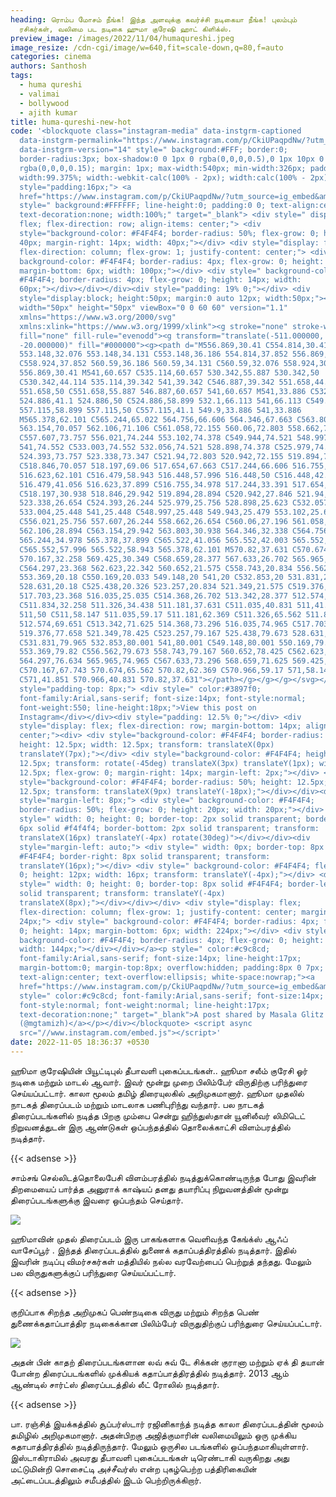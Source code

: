 ```yaml
---
heading: ரொம்ப மோசம் நீங்க! இந்த அளவுக்கு கவர்ச்சி நடிகையா நீங்க! புலம்பும்
  ரசிகர்கள், வலிமை பட நடிகை ஹுமா குரேஷி ஹாட் கிளிக்ஸ்.
preview_image: /images/2022/11/04/humaqureshi.jpeg
image_resize: /cdn-cgi/image/w=640,fit=scale-down,q=80,f=auto
categories: cinema
authors: Santhosh
tags:
  - huma qureshi
  - valimai
  - bollywood
  - ajith kumar
title: huma-qureshi-new-hot
code: '<blockquote class="instagram-media" data-instgrm-captioned
  data-instgrm-permalink="https://www.instagram.com/p/CkiUPaqpdNw/?utm_source=ig_embed&amp;utm_campaign=loading"
  data-instgrm-version="14" style=" background:#FFF; border:0;
  border-radius:3px; box-shadow:0 0 1px 0 rgba(0,0,0,0.5),0 1px 10px 0
  rgba(0,0,0,0.15); margin: 1px; max-width:540px; min-width:326px; padding:0;
  width:99.375%; width:-webkit-calc(100% - 2px); width:calc(100% - 2px);"><div
  style="padding:16px;"> <a
  href="https://www.instagram.com/p/CkiUPaqpdNw/?utm_source=ig_embed&amp;utm_campaign=loading"
  style=" background:#FFFFFF; line-height:0; padding:0 0; text-align:center;
  text-decoration:none; width:100%;" target="_blank"> <div style=" display:
  flex; flex-direction: row; align-items: center;"> <div
  style="background-color: #F4F4F4; border-radius: 50%; flex-grow: 0; height:
  40px; margin-right: 14px; width: 40px;"></div> <div style="display: flex;
  flex-direction: column; flex-grow: 1; justify-content: center;"> <div style="
  background-color: #F4F4F4; border-radius: 4px; flex-grow: 0; height: 14px;
  margin-bottom: 6px; width: 100px;"></div> <div style=" background-color:
  #F4F4F4; border-radius: 4px; flex-grow: 0; height: 14px; width:
  60px;"></div></div></div><div style="padding: 19% 0;"></div> <div
  style="display:block; height:50px; margin:0 auto 12px; width:50px;"><svg
  width="50px" height="50px" viewBox="0 0 60 60" version="1.1"
  xmlns="https://www.w3.org/2000/svg"
  xmlns:xlink="https://www.w3.org/1999/xlink"><g stroke="none" stroke-width="1"
  fill="none" fill-rule="evenodd"><g transform="translate(-511.000000,
  -20.000000)" fill="#000000"><g><path d="M556.869,30.41 C554.814,30.41
  553.148,32.076 553.148,34.131 C553.148,36.186 554.814,37.852 556.869,37.852
  C558.924,37.852 560.59,36.186 560.59,34.131 C560.59,32.076 558.924,30.41
  556.869,30.41 M541,60.657 C535.114,60.657 530.342,55.887 530.342,50
  C530.342,44.114 535.114,39.342 541,39.342 C546.887,39.342 551.658,44.114
  551.658,50 C551.658,55.887 546.887,60.657 541,60.657 M541,33.886 C532.1,33.886
  524.886,41.1 524.886,50 C524.886,58.899 532.1,66.113 541,66.113 C549.9,66.113
  557.115,58.899 557.115,50 C557.115,41.1 549.9,33.886 541,33.886
  M565.378,62.101 C565.244,65.022 564.756,66.606 564.346,67.663 C563.803,69.06
  563.154,70.057 562.106,71.106 C561.058,72.155 560.06,72.803 558.662,73.347
  C557.607,73.757 556.021,74.244 553.102,74.378 C549.944,74.521 548.997,74.552
  541,74.552 C533.003,74.552 532.056,74.521 528.898,74.378 C525.979,74.244
  524.393,73.757 523.338,73.347 C521.94,72.803 520.942,72.155 519.894,71.106
  C518.846,70.057 518.197,69.06 517.654,67.663 C517.244,66.606 516.755,65.022
  516.623,62.101 C516.479,58.943 516.448,57.996 516.448,50 C516.448,42.003
  516.479,41.056 516.623,37.899 C516.755,34.978 517.244,33.391 517.654,32.338
  C518.197,30.938 518.846,29.942 519.894,28.894 C520.942,27.846 521.94,27.196
  523.338,26.654 C524.393,26.244 525.979,25.756 528.898,25.623 C532.057,25.479
  533.004,25.448 541,25.448 C548.997,25.448 549.943,25.479 553.102,25.623
  C556.021,25.756 557.607,26.244 558.662,26.654 C560.06,27.196 561.058,27.846
  562.106,28.894 C563.154,29.942 563.803,30.938 564.346,32.338 C564.756,33.391
  565.244,34.978 565.378,37.899 C565.522,41.056 565.552,42.003 565.552,50
  C565.552,57.996 565.522,58.943 565.378,62.101 M570.82,37.631 C570.674,34.438
  570.167,32.258 569.425,30.349 C568.659,28.377 567.633,26.702 565.965,25.035
  C564.297,23.368 562.623,22.342 560.652,21.575 C558.743,20.834 556.562,20.326
  553.369,20.18 C550.169,20.033 549.148,20 541,20 C532.853,20 531.831,20.033
  528.631,20.18 C525.438,20.326 523.257,20.834 521.349,21.575 C519.376,22.342
  517.703,23.368 516.035,25.035 C514.368,26.702 513.342,28.377 512.574,30.349
  C511.834,32.258 511.326,34.438 511.181,37.631 C511.035,40.831 511,41.851
  511,50 C511,58.147 511.035,59.17 511.181,62.369 C511.326,65.562 511.834,67.743
  512.574,69.651 C513.342,71.625 514.368,73.296 516.035,74.965 C517.703,76.634
  519.376,77.658 521.349,78.425 C523.257,79.167 525.438,79.673 528.631,79.82
  C531.831,79.965 532.853,80.001 541,80.001 C549.148,80.001 550.169,79.965
  553.369,79.82 C556.562,79.673 558.743,79.167 560.652,78.425 C562.623,77.658
  564.297,76.634 565.965,74.965 C567.633,73.296 568.659,71.625 569.425,69.651
  C570.167,67.743 570.674,65.562 570.82,62.369 C570.966,59.17 571,58.147 571,50
  C571,41.851 570.966,40.831 570.82,37.631"></path></g></g></g></svg></div><div
  style="padding-top: 8px;"> <div style=" color:#3897f0;
  font-family:Arial,sans-serif; font-size:14px; font-style:normal;
  font-weight:550; line-height:18px;">View this post on
  Instagram</div></div><div style="padding: 12.5% 0;"></div> <div
  style="display: flex; flex-direction: row; margin-bottom: 14px; align-items:
  center;"><div> <div style="background-color: #F4F4F4; border-radius: 50%;
  height: 12.5px; width: 12.5px; transform: translateX(0px)
  translateY(7px);"></div> <div style="background-color: #F4F4F4; height:
  12.5px; transform: rotate(-45deg) translateX(3px) translateY(1px); width:
  12.5px; flex-grow: 0; margin-right: 14px; margin-left: 2px;"></div> <div
  style="background-color: #F4F4F4; border-radius: 50%; height: 12.5px; width:
  12.5px; transform: translateX(9px) translateY(-18px);"></div></div><div
  style="margin-left: 8px;"> <div style=" background-color: #F4F4F4;
  border-radius: 50%; flex-grow: 0; height: 20px; width: 20px;"></div> <div
  style=" width: 0; height: 0; border-top: 2px solid transparent; border-left:
  6px solid #f4f4f4; border-bottom: 2px solid transparent; transform:
  translateX(16px) translateY(-4px) rotate(30deg)"></div></div><div
  style="margin-left: auto;"> <div style=" width: 0px; border-top: 8px solid
  #F4F4F4; border-right: 8px solid transparent; transform:
  translateY(16px);"></div> <div style=" background-color: #F4F4F4; flex-grow:
  0; height: 12px; width: 16px; transform: translateY(-4px);"></div> <div
  style=" width: 0; height: 0; border-top: 8px solid #F4F4F4; border-left: 8px
  solid transparent; transform: translateY(-4px)
  translateX(8px);"></div></div></div> <div style="display: flex;
  flex-direction: column; flex-grow: 1; justify-content: center; margin-bottom:
  24px;"> <div style=" background-color: #F4F4F4; border-radius: 4px; flex-grow:
  0; height: 14px; margin-bottom: 6px; width: 224px;"></div> <div style="
  background-color: #F4F4F4; border-radius: 4px; flex-grow: 0; height: 14px;
  width: 144px;"></div></div></a><p style=" color:#c9c8cd;
  font-family:Arial,sans-serif; font-size:14px; line-height:17px;
  margin-bottom:0; margin-top:8px; overflow:hidden; padding:8px 0 7px;
  text-align:center; text-overflow:ellipsis; white-space:nowrap;"><a
  href="https://www.instagram.com/p/CkiUPaqpdNw/?utm_source=ig_embed&amp;utm_campaign=loading"
  style=" color:#c9c8cd; font-family:Arial,sans-serif; font-size:14px;
  font-style:normal; font-weight:normal; line-height:17px;
  text-decoration:none;" target="_blank">A post shared by Masala Glitz
  (@mgtamizh)</a></p></div></blockquote> <script async
  src="//www.instagram.com/embed.js"></script>'
date: 2022-11-05 18:36:37 +0530
---
```

ஹூமா குரேஷியின் பியூட்டிபுல் தீபாவளி புகைப்படங்கள்..
ஹூமா சலீம் குரேசி ஓர் நடிகை மற்றும் மாடல் ஆவார். இவர் மூன்று முறை பிலிம்பேர் விருதிற்கு பரிந்துரை செய்யப்பட்டார். காலா மூலம் தமிழ் திரையுலகில் அறிமுகமானார்.
ஹூமா முதலில் நாடகத் திரைப்படம் மற்றும் மாடலாக பணிபுரிந்து வந்தார். பல நாடகத் திரைப்படங்களில் நடித்த பிறகு மும்பை சென்று ஹிந்துஸ்தான் யூனிலீவர் லிமிடெட் நிறுவனத்துடன் இரு ஆண்டுகள் ஒப்பந்தத்தில் தொலைக்காட்சி விளம்பரத்தில் நடித்தார். 

{{< adsense >}}

சாம்சங் செல்லிடத்தொலைபேசி விளம்பரத்தில் நடித்துக்கொண்டிருந்த போது இவரின் திறமையைப் பார்த்த அனுராக் காஷ்யப் தனது தயாரிப்பு நிறுவனத்தின் மூன்று திரைப்படங்களுக்கு இவரை ஒப்பந்தம் செய்தார்.


![](/images/2022/11/04/huma-qureshi-new-hot.jpeg)

ஹூமாவின் முதல் திரைப்படம் இரு பாகங்களாக வெளிவந்த கேங்க்ஸ் ஆஃப் வாசேப்பூர் . இந்தத் திரைப்படத்தில் துணைக் கதாப்பத்திரத்தில் நடித்தார். இதில் இவரின் நடிப்பு விமர்சகர்கள் மத்தியில் நல்ல வரவேற்பைப் பெற்றுத் தந்தது. மேலும் பல விருதுகளுக்குப் பரிந்துரை செய்யப்பட்டார். 

{{< adsense >}}

குறிப்பாக சிறந்த அறிமுகப் பெண்நடிகை விருது மற்றும் சிறந்த பெண் துணைக்கதாப்பாத்திர நடிகைக்கான பிலிம்பேர் விருதுதிற்குப் பரிந்துரை செய்யப்பட்டார். 

![](/images/2022/11/04/huma-qureshi-new-hot2.jpeg)

அதன் பின் காதற் திரைப்படங்களான லவ் சுவ் டே சிக்கன் குரானா மற்றும் ஏக் தி தயான் போன்ற திரைப்படங்களில் முக்கியக் கதாப்பாத்திரத்தில் நடித்தார். 2013 ஆம் ஆண்டில் சார்ட்ஸ் திரைப்படத்தில் லீட் ரோலில் நடித்தார்.

{{< adsense >}}


பா. ரஞ்சித் இயக்கத்தில் சூப்பர்ஸ்டார் ரஜினிகாந்த் நடித்த காலா திரைப்படத்தின் மூலம் தமிழில் அறிமுகமானார். அதன்பிறகு அஜித்குமாரின் வலிமையிலும் ஒரு முக்கிய கதாபாத்திரத்தில் நடித்திருந்தார். மேலும் ஒருசில படங்களில் ஒப்பந்தமாகியுள்ளார்.
இஸ்டாகிராமில் அவரது தீபாவளி புகைப்படங்கள் டிரெண்டாகி வருகிறது அது மட்டுமின்றி சொசைட்டி அச்சீவர்ஸ் என்ற புகழ்பெற்ற பத்திரிகையின் அட்டைப்படத்திலும் சமீபத்தில் இடம் பெற்றிருக்கிறார்.
